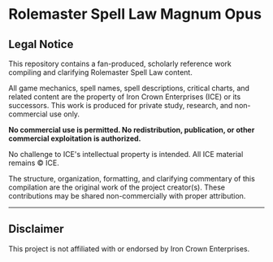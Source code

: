 
# Rolemaster Spell Law Magnum Opus

## Legal Notice

This repository contains a fan-produced, scholarly reference work compiling and clarifying Rolemaster Spell Law content.

All game mechanics, spell names, spell descriptions, critical charts, and related content are the property of Iron Crown Enterprises (ICE) or its successors. This work is produced for private study, research, and non-commercial use only.

**No commercial use is permitted. No redistribution, publication, or other commercial exploitation is authorized.**

No challenge to ICE's intellectual property is intended. All ICE material remains © ICE.

The structure, organization, formatting, and clarifying commentary of this compilation are the original work of the project creator(s). These contributions may be shared non-commercially with proper attribution.

---

## Disclaimer

This project is not affiliated with or endorsed by Iron Crown Enterprises.
